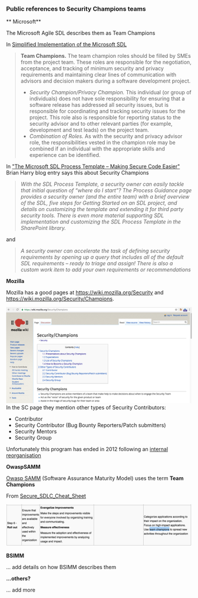 ### Public references to Security Champions teams

** Microsoft**

The Microsoft Agile SDL describes them as Team Champions

In [Simplified Implementation of the Microsoft SDL](https://www.microsoft.com/en-us/download/details.aspx?id=12379)

> **Team Champions.** The team champion roles should be filled by SMEs from the project team. These roles are responsible for the negotiation, acceptance, and tracking of minimum security and privacy requirements and maintaining clear lines of communication with advisors and decision makers during a software development project.
> * _Security Champion/Privacy Champion._ This individual (or group of individuals) does not have sole responsibility for ensuring that a software release has addressed all security issues, but is responsible for coordinating and tracking security issues for the project. This role also is responsible for reporting status to the security advisor and to other relevant parties (for example, development and test leads) on the project team.
>  * _Combination of Roles._ As with the security and privacy advisor role, the responsibilities vested in the champion role may be combined if an individual with the appropriate skills and experience can be identified.

In ["The Microsoft SDL Process Template – Making Secure Code Easier"](https://blogs.msdn.microsoft.com/bharry/2009/05/19/the-microsoft-sdl-process-template-making-secure-code-easier/) Brian Harry blog entry says this about Security Champions   

> _With the SDL Process Template, a security owner can easily tackle that initial question of “where do I start”? The Process Guidance page provides a security owner (and the entire team) with a brief overview of the SDL, five steps for Getting Started on an SDL project, and details on customizing the template and extending it for third party security tools. There is even more material supporting SDL implementation and customizing the SDL Process Template in the SharePoint library._

and

> _A security owner can accelerate the task of defining security requirements by opening up a query that includes all of the default SDL requirements – ready to triage and assign! There is also a custom work item to add your own requirements or recommendations_


**Mozilla**

Mozilla has a good pages at https://wiki.mozilla.org/Security and  https://wiki.mozilla.org/Security/Champions.

![](images/mozilla-security-champions-page.png)
In the SC page they mention other types of Security Contributors:

* Contributor
* Security Contributor (Bug Bounty Reporters/Patch submitters)
* Security Mentors
* Security Group

Unfortunately this program has ended in 2012 following an [internal reorganisation](https://wiki.mozilla.org/Security/Meetings/2012-01-25)

**OwaspSAMM**

[Owasp SAMM](https://www.owasp.org/index.php/OWASP_SAMM_Project) (Software Assurance Maturity Model) uses the term **Team Champions**

From [Secure_SDLC_Cheat_Sheet](https://www.owasp.org/index.php/Secure_SDLC_Cheat_Sheet)

![](images/owaspSAMM-team-champions.png)


**BSIMM**

... add details on how BSIMM describes them

**...others?**

... add more
